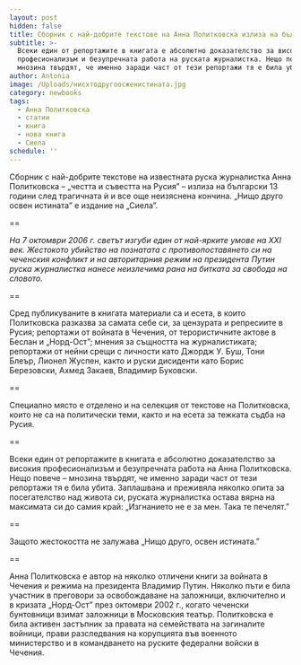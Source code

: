 ```yaml
---
layout: post
hidden: false
title: Сборник с най-добрите текстове на Анна Политковска излиза на български
subtitle: >-
  Всеки един от репортажите в книгата е абсолютно доказателство за високия
  професионализъм и безупречната работа на руската журналистка. Нещо повече –
  мнозина твърдят, че именно заради част от тези репортажи тя е била убита
author: Antonia
image: /Uploads/нисхтодругоосженистината.jpg
category: newbooks
tags:
  - Анна Политковска
  - статии
  - книга
  - нова книга
  - Сиела
schedule: ''
---
```

Сборник с най-добрите текстове на известната руска журналистка Анна Политковска – „честта и съвестта на Русия” – излиза на български 13 години след трагичната ѝ и все още неизяснена кончина. „Нищо друго освен истината” е издание на „Сиела”.

\==

_На 7 октомври 2006 г. светът изгуби един от най-ярките умове на XXI век. Жестокото убийство на познатата с противопоставянето си на чеченския конфликт и на авторитарния режим на президента Путин руска журналистка нанесе неизлечима рана на битката за свобода на словото._

\==

Сред публикуваните в книгата материали са и есета, в които Политковска разказва за самата себе си, за цензурата и репресиите в Русия; репортажи от войната в Чечения, от терористичните актове в Беслан и „Норд-Ост”; мнения за същността на журналистиката; репортажи от нейни срещи с личности като Джордж У. Буш, Тони Блеър, Лионел Жуспен, както и руски дисиденти като Борис Березовски, Ахмед Закаев, Владимир Буковски.

\==

Специално място е отделено и на селекция от текстове на Политковска, които не са на политически теми, както и на есета за тежката съдба на Русия.

\==

Всеки един от репортажите в книгата е абсолютно доказателство за високия професионализъм и безупречната работа на Анна Политковска. Нещо повече – мнозина твърдят, че именно заради част от тези репортажи тя е била убита. Заплашвана и преживяла няколко опита за посегателство над живота си, руската журналистка остава вярна на максимата си до самия край: „Изгнанието не е за мен. Така те печелят.”

\==

Защото жестокостта не залужава „Нищо друго, освен истината.”

\==

Анна Политковска е автор на няколко отличени книги за войната в Чечeния и режима на президента Владимир Путин. Няколко пъти е била участник в преговори за освобождаване на заложници, включително и в кризата „Норд-Ост” през октомври 2002 г., когато чеченски бунтовници взимат заложници в Московския театър. Политковска е била активен застъпник за правата на семействата на загиналите войници, прави разследвания на корупцията във военното министерство и в командването на руските федерални войски в Чечения.
